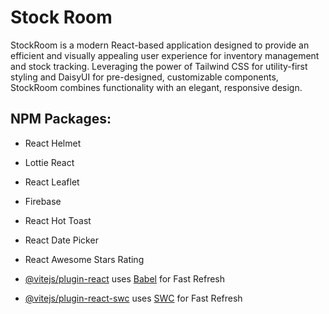 # Stock Room

StockRoom is a modern React-based application designed to provide an efficient and visually appealing user experience for inventory management and stock tracking. Leveraging the power of Tailwind CSS for utility-first styling and DaisyUI for pre-designed, customizable components, StockRoom combines functionality with an elegant, responsive design.

## NPM Packages:
- React Helmet
- Lottie React
- React Leaflet
- Firebase
- React Hot Toast
- React Date Picker
- React Awesome Stars Rating

- [@vitejs/plugin-react](https://github.com/vitejs/vite-plugin-react/blob/main/packages/plugin-react/README.md) uses [Babel](https://babeljs.io/) for Fast Refresh
- [@vitejs/plugin-react-swc](https://github.com/vitejs/vite-plugin-react-swc) uses [SWC](https://swc.rs/) for Fast Refresh
